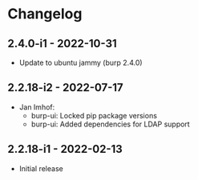 # Changelog

## 2.4.0-i1 - 2022-10-31

* Update to ubuntu jammy (burp 2.4.0)

## 2.2.18-i2 - 2022-07-17

* Jan Imhof:
  * burp-ui: Locked pip package versions
  * burp-ui: Added dependencies for LDAP support

## 2.2.18-i1 - 2022-02-13

* Initial release
